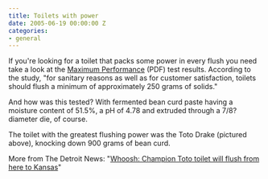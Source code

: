 ```yaml
---
title: Toilets with power
date: 2005-06-19 00:00:00 Z
categories:
- general
---
```


If you're looking for a toilet that packs some power in every flush you need take a look at the [Maximum Performance](http://fixatoilet.boothinteractive.com/blog/2005/03/www.savingwater.org/docs/MapThirdEdition.pdf) (PDF) test results. According to the study, "for sanitary reasons as well as for customer satisfaction, toilets should flush a minimum of approximately 250 grams of solids."

And how was this tested? With fermented bean curd paste having a moisture content of 51.5%, a pH of 4.78 and extruded through a 7/8? diameter die, of course.

The toilet with the greatest flushing power was the Toto Drake (pictured above), knocking down 900 grams of bean curd.

More from The Detroit News: "[Whoosh: Champion Toto toilet will flush from here to Kansas](http://www.detnews.com/2005/homestyle/0503/05/E22-106876.htm)"
